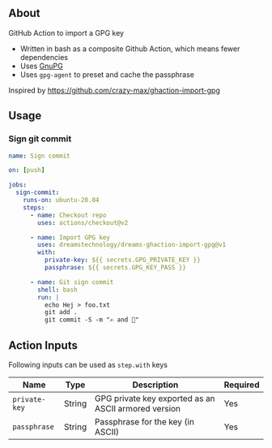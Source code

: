 ## About

GitHub Action to import a GPG key

- Written in bash as a composite Github Action, which means fewer dependencies
- Uses [GnuPG](https://gnupg.org/)
- Uses `gpg-agent` to preset and cache the passphrase

Inspired by <https://github.com/crazy-max/ghaction-import-gpg>

## Usage

### Sign git commit

```yaml
name: Sign commit

on: [push]

jobs:
  sign-commit:
    runs-on: ubuntu-20.04
    steps:
      - name: Checkout repo
        uses: actions/checkout@v2

      - name: Import GPG key
        uses: dreamstechnology/dreams-ghaction-import-gpg@v1
        with:
          private-key: ${{ secrets.GPG_PRIVATE_KEY }}
          passphrase: ${{ secrets.GPG_KEY_PASS }}

      - name: Git sign commit
        shell: bash
        run: |
          echo Hej > foo.txt
          git add .
          git commit -S -m "✍️ and 🦭"
```

## Action Inputs

Following inputs can be used as `step.with` keys

| Name          | Type   | Description                                          | Required |
| ------------- | ------ | ---------------------------------------------------- | -------- |
| `private-key` | String | GPG private key exported as an ASCII armored version | Yes      |
| `passphrase`  | String | Passphrase for the key (in ASCII)                    | Yes      |
